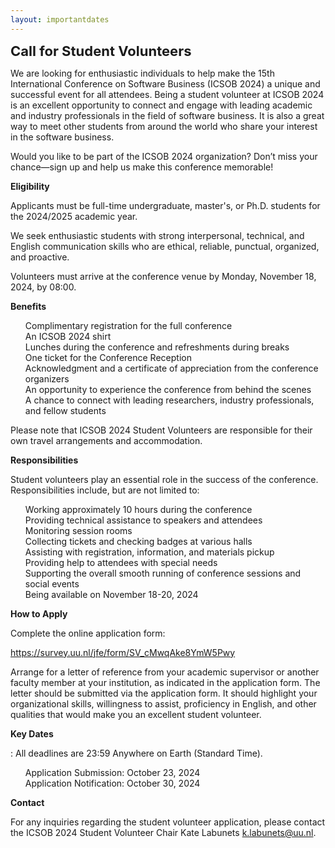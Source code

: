 ```yaml
---
layout: importantdates
---
```


<b style="font-size: 22px" id="OtherCallsForSubmission">Call for Student Volunteers</b>

We are looking for enthusiastic individuals to help make the 15th International Conference on Software Business (ICSOB 2024) a unique and successful event for all attendees. Being a student volunteer at ICSOB 2024 is an excellent opportunity to connect and engage with leading academic and industry professionals in the field of software business. It is also a great way to meet other students from around the world who share your interest in the software business. 

Would you like to be part of the ICSOB 2024 organization? Don’t miss your chance—sign up and help us make this conference memorable! 


<p><b>Eligibility</b></p>
Applicants must be full-time undergraduate, master's, or Ph.D. students for the 2024/2025 academic year. 

We seek enthusiastic students with strong interpersonal, technical, and English communication skills who are ethical, reliable, punctual, organized, and proactive. 

Volunteers must arrive at the conference venue by Monday, November 18, 2024, by 08:00. 

<p><b>Benefits</b></p>
<ul style="list-style: none;">
    <li>Complimentary registration for the full conference</li>
    <li>An ICSOB 2024 shirt </li>
    <li>Lunches during the conference and refreshments during breaks  </li>
    <li>One ticket for the Conference Reception  </li>
    <li>Acknowledgment and a certificate of appreciation from the conference organizers </li>
    <li>An opportunity to experience the conference from behind the scenes  </li>
    <li>A chance to connect with leading researchers, industry professionals, and fellow students  </li>
</ul>

Please note that ICSOB 2024 Student Volunteers are responsible for their own travel arrangements and accommodation.   

<p><b>Responsibilities</b></p>

Student volunteers play an essential role in the success of the conference. Responsibilities include, but are not limited to:

<ul style="list-style: none;">
    <li>Working approximately 10 hours during the conference  </li>
    <li>Providing technical assistance to speakers and attendees  </li>
    <li>Monitoring session rooms  </li>
    <li>Collecting tickets and checking badges at various halls  </li>
    <li>Assisting with registration, information, and materials pickup  </li>
    <li>Providing help to attendees with special needs  </li>
    <li>Supporting the overall smooth running of conference sessions and social events  </li>
    <li>Being available on November 18-20, 2024  </li>
</ul>

<p><b>How to Apply</b></p>

Complete the online application form:

<a href="https://survey.uu.nl/jfe/form/SV_cMwqAke8YmW5Pwy" target="_blank">https://survey.uu.nl/jfe/form/SV_cMwqAke8YmW5Pwy</a>

Arrange for a letter of reference from your academic supervisor or another faculty member at your institution, as indicated in the application form. The letter should be submitted via the application form. It should highlight your organizational skills, willingness to assist, proficiency in English, and other qualities that would make you an excellent student volunteer. 

<p><b>Key Dates </b></p>: All deadlines are 23:59 Anywhere on Earth (Standard Time). 

<ul style="list-style: none;">
    <li> Application Submission: October 23, 2024 </li>
    <li> Application Notification: October 30, 2024</li>
</ul>

<p><b>Contact</b></p>

For any inquiries regarding the student volunteer application, please contact the ICSOB 2024 Student Volunteer Chair Kate Labunets <a href= "mailto:k.labunets@uu.nl" target="_blank">k.labunets@uu.nl</a>.

